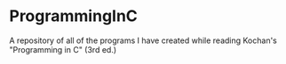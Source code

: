 ProgrammingInC
==============

A repository of all of the programs I have created while reading Kochan's "Programming in C" (3rd ed.)
